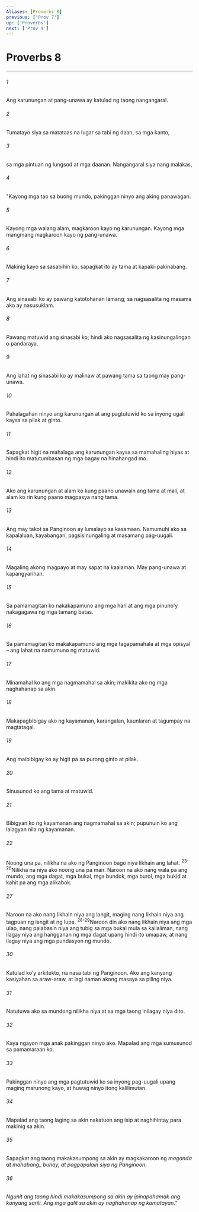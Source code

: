 ```yaml
---
Aliases: [Proverbs 8]
previous: ['Prov 7']
up: ['Proverbs']
next: ['Prov 9']
---
```

# Proverbs 8

***






















###### 1 










Ang karunungan at pang-unawa ay katulad ng taong nangangaral. 





















###### 2 










Tumatayo siya sa matataas na lugar sa tabi ng daan, sa mga kanto, 





















###### 3 










sa mga pintuan ng lungsod at mga daanan. Nangangaral siya nang malakas, 





















###### 4 










"Kayong mga tao sa buong mundo, pakinggan ninyo ang aking panawagan. 





















###### 5 










Kayong mga walang alam, magkaroon kayo ng karunungan. Kayong mga mangmang magkaroon kayo ng pang-unawa. 





















###### 6 










Makinig kayo sa sasabihin ko, sapagkat ito ay tama at kapaki-pakinabang. 





















###### 7 










Ang sinasabi ko ay pawang katotohanan lamang; sa nagsasalita ng masama ako ay nasusuklam. 





















###### 8 










Pawang matuwid ang sinasabi ko; hindi ako nagsasalita ng kasinungalingan o pandaraya. 





















###### 9 










Ang lahat ng sinasabi ko ay malinaw at pawang tama sa taong may pang-unawa. 





















###### 10 










Pahalagahan ninyo ang karunungan at ang pagtutuwid ko sa inyong ugali kaysa sa pilak at ginto. 





















###### 11 










Sapagkat higit na mahalaga ang karunungan kaysa sa mamahaling hiyas at hindi ito matutumbasan ng mga bagay na hinahangad mo. 





















###### 12 










Ako ang karunungan at alam ko kung paano unawain ang tama at mali, at alam ko rin kung paano magpasya nang tama. 





















###### 13 










Ang may takot sa Panginoon ay lumalayo sa kasamaan. Namumuhi ako sa kapalaluan, kayabangan, pagsisinungaling at masamang pag-uugali. 





















###### 14 










Magaling akong magpayo at may sapat na kaalaman. May pang-unawa at kapangyarihan. 





















###### 15 










Sa pamamagitan ko nakakapamuno ang mga hari at ang mga pinunoʼy nakagagawa ng mga tamang batas. 





















###### 16 










Sa pamamagitan ko makakapamuno ang mga tagapamahala at mga opisyal – ang lahat na namumuno ng matuwid. 





















###### 17 










Minamahal ko ang mga nagmamahal sa akin; makikita ako ng mga naghahanap sa akin. 





















###### 18 










Makapagbibigay ako ng kayamanan, karangalan, kaunlaran at tagumpay na magtatagal. 





















###### 19 










Ang maibibigay ko ay higit pa sa purong ginto at pilak. 





















###### 20 










Sinusunod ko ang tama at matuwid. 





















###### 21 










Bibigyan ko ng kayamanan ang nagmamahal sa akin; pupunuin ko ang lalagyan nila ng kayamanan. 





















###### 22 










Noong una pa, nilikha na ako ng Panginoon bago niya likhain ang lahat. <sup class="versenum">23-26</sup>Nilikha na niya ako noong una pa man. Naroon na ako nang wala pa ang mundo, ang mga dagat, mga bukal, mga bundok, mga burol, mga bukid at kahit pa ang mga alikabok. 





















###### 27 










Naroon na ako nang likhain niya ang langit, maging nang likhain niya ang tagpuan ng langit at ng lupa. <sup class="versenum">28-29</sup>Naroon din ako nang likhain niya ang mga ulap, nang palabasin niya ang tubig sa mga bukal mula sa kailaliman, nang ilagay niya ang hangganan ng mga dagat upang hindi ito umapaw, at nang ilagay niya ang mga pundasyon ng mundo. 





















###### 30 










Katulad koʼy arkitekto, na nasa tabi ng Panginoon. Ako ang kanyang kasiyahan sa araw-araw, at lagi naman akong masaya sa piling niya. 





















###### 31 










Natutuwa ako sa mundong nilikha niya at sa mga taong inilagay niya dito. 





















###### 32 










Kaya ngayon mga anak pakinggan ninyo ako. Mapalad ang mga sumusunod sa pamamaraan ko. 





















###### 33 










Pakinggan ninyo ang mga pagtutuwid ko sa inyong pag-uugali upang maging marunong kayo, at huwag ninyo itong kalilimutan. 





















###### 34 










Mapalad ang taong laging sa akin nakatuon ang isip at naghihintay para makinig sa akin. 





















###### 35 










Sapagkat ang taong makakasumpong sa akin ay magkakaroon ng <i class="trans-change">maganda at mahabang_ buhay, at pagpapalain siya ng Panginoon. 





















###### 36 










Ngunit ang taong hindi makakasumpong sa akin ay ipinapahamak ang kanyang sarili. Ang mga galit sa akin ay naghahanap ng kamatayan."
